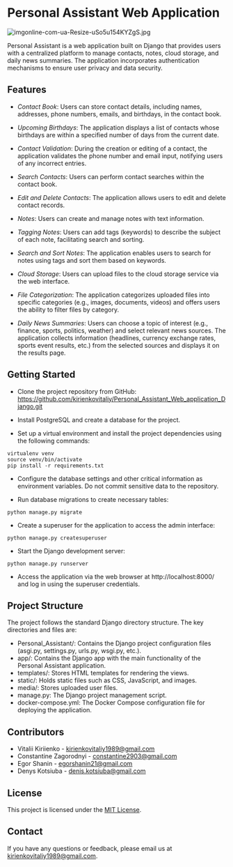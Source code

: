 # Personal Assistant Web Application

![imgonline-com-ua-Resize-uSo5u154KYZgS.jpg](..%2F..%2F..%2F..%2F..%2FDownloads%2Fimgonline-com-ua-Resize-uSo5u154KYZgS.jpg)

Personal Assistant is a web application built on Django that provides users with a centralized platform to manage
contacts, notes, cloud storage, and daily news summaries. The application incorporates authentication mechanisms to
ensure user privacy and data security.

## Features

- _Contact Book_: Users can store contact details, including names, addresses, phone numbers, emails, and birthdays, in the
contact book.

- _Upcoming Birthdays_: The application displays a list of contacts whose birthdays are within a specified number of days
from the current date.

- _Contact Validation_: During the creation or editing of a contact, the application validates the phone number and email
input, notifying users of any incorrect entries.

- _Search Contacts_: Users can perform contact searches within the contact book.

- _Edit and Delete Contacts_: The application allows users to edit and delete contact records.

- _Notes_: Users can create and manage notes with text information.

- _Tagging Notes_: Users can add tags (keywords) to describe the subject of each note, facilitating search and sorting.

- _Search and Sort Notes_: The application enables users to search for notes using tags and sort them based on keywords.

- _Cloud Storage_: Users can upload files to the cloud storage service via the web interface.

- _File Categorization_: The application categorizes uploaded files into specific categories (e.g., images, documents,
videos) and offers users the ability to filter files by category.

- _Daily News Summaries_: Users can choose a topic of interest (e.g., finance, sports, politics, weather) and select
relevant news sources. The application collects information (headlines, currency exchange rates, sports event results,
etc.) from the selected sources and displays it on the results page.

## Getting Started

- Clone the project repository from
GitHub: https://github.com/kirienkovitaliy/Personal_Assistant_Web_application_Django.git

- Install PostgreSQL and create a database for the project.

- Set up a virtual environment and install the project dependencies using the following commands:

~~~
virtualenv venv
source venv/bin/activate
pip install -r requirements.txt
~~~

- Configure the database settings and other critical information as environment variables. Do not commit sensitive data to
the repository.

- Run database migrations to create necessary tables:

~~~
python manage.py migrate
~~~

- Create a superuser for the application to access the admin interface:

~~~
python manage.py createsuperuser
~~~

- Start the Django development server:

~~~
python manage.py runserver
~~~

- Access the application via the web browser at http://localhost:8000/ and log in using the superuser credentials.

## Project Structure

The project follows the standard Django directory structure. The key directories and files are:

- Personal_Assistant/: Contains the Django project configuration files (asgi.py, settings.py, urls.py, wsgi.py, etc.).
- app/: Contains the Django app with the main functionality of the Personal Assistant application.
- templates/: Stores HTML templates for rendering the views.
- static/: Holds static files such as CSS, JavaScript, and images.
- media/: Stores uploaded user files.
- manage.py: The Django project management script.
- docker-compose.yml: The Docker Compose configuration file for deploying the application.

## Contributors

- Vitalii Kiriienko - <u>kirienkovitaliy1989@gmail.com</u>
- Constantine Zagorodnyi - <u>constantine2903@gmail.com</u>
- Egor Shanin - <u>egorshanin21@gmail.com</u>
- Denys Kotsiuba - <u>denis.kotsiuba@gmail.com</u>

## License

This project is licensed under the <u>MIT License</u>.

## Contact

If you have any questions or feedback, please email us at <u>kirienkovitaliy1989@gmail.com</u>.

